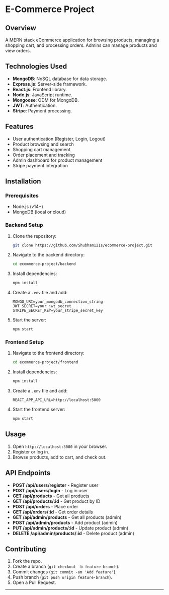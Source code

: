
# E-Commerce Project

## Overview
A MERN stack eCommerce application for browsing products, managing a shopping cart, and processing orders. Admins can manage products and view orders.

## Technologies Used
- **MongoDB**: NoSQL database for data storage.
- **Express.js**: Server-side framework.
- **React.js**: Frontend library.
- **Node.js**: JavaScript runtime.
- **Mongoose**: ODM for MongoDB.
- **JWT**: Authentication.
- **Stripe**: Payment processing.

## Features
- User authentication (Register, Login, Logout)
- Product browsing and search
- Shopping cart management
- Order placement and tracking
- Admin dashboard for product management
- Stripe payment integration

## Installation

### Prerequisites
- Node.js (v14+)
- MongoDB (local or cloud)

### Backend Setup
1. Clone the repository:
   ```bash
   git clone https://github.com/Shubham121s/ecommerce-project.git
   ```
2. Navigate to the backend directory:
   ```bash
   cd ecommerce-project/backend
   ```
3. Install dependencies:
   ```bash
   npm install
   ```
4. Create a `.env` file and add:
   ```env
   MONGO_URI=your_mongodb_connection_string
   JWT_SECRET=your_jwt_secret
   STRIPE_SECRET_KEY=your_stripe_secret_key
   ```
5. Start the server:
   ```bash
   npm start
   ```

### Frontend Setup
1. Navigate to the frontend directory:
   ```bash
   cd ecommerce-project/frontend
   ```
2. Install dependencies:
   ```bash
   npm install
   ```
3. Create a `.env` file and add:
   ```env
   REACT_APP_API_URL=http://localhost:5000
   ```
4. Start the frontend server:
   ```bash
   npm start
   ```

## Usage
1. Open `http://localhost:3000` in your browser.
2. Register or log in.
3. Browse products, add to cart, and check out.

## API Endpoints
- **POST /api/users/register** - Register user
- **POST /api/users/login** - Log in user
- **GET /api/products** - Get all products
- **GET /api/products/:id** - Get product by ID
- **POST /api/orders** - Place order
- **GET /api/orders/:id** - Get order details
- **GET /api/admin/products** - Get all products (admin)
- **POST /api/admin/products** - Add product (admin)
- **PUT /api/admin/products/:id** - Update product (admin)
- **DELETE /api/admin/products/:id** - Delete product (admin)

## Contributing
1. Fork the repo.
2. Create a branch (`git checkout -b feature-branch`).
3. Commit changes (`git commit -am 'Add feature'`).
4. Push branch (`git push origin feature-branch`).
5. Open a Pull Request.

---


